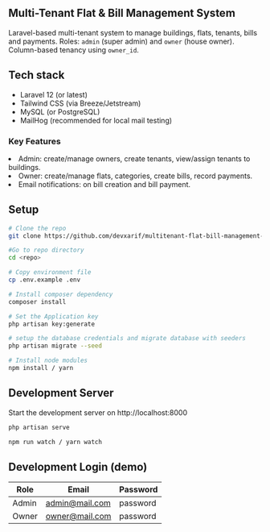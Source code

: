 ## Multi-Tenant Flat & Bill Management System
Laravel-based multi-tenant system to manage buildings, flats, tenants, bills and payments.
Roles: `admin` (super admin) and `owner` (house owner). Column-based tenancy using `owner_id`.

## Tech stack
- Laravel 12 (or latest)
- Tailwind CSS (via Breeze/Jetstream)
- MySQL (or PostgreSQL)
- MailHog (recommended for local mail testing)

### Key Features
<li>Admin: create/manage owners, create tenants, view/assign tenants to buildings.</li>
<li>Owner: create/manage flats, categories, create bills, record payments.</li>
<li>Email notifications: on bill creation and bill payment.</li>

## Setup
```bash
# Clone the repo
git clone https://github.com/devxarif/multitenant-flat-bill-management-system.git

#Go to repo directory
cd <repo>

# Copy environment file
cp .env.example .env

# Install composer dependency
composer install

# Set the Application key
php artisan key:generate

# setup the database credentials and migrate database with seeders
php artisan migrate --seed

# Install node modules 
npm install / yarn
```

## Development Server

Start the development server on http://localhost:8000

```bash
php artisan serve
```
```bash
npm run watch / yarn watch
```

## Development Login (demo)

| Role  | Email             | Password |
|-------|-------------------|----------|
| Admin | admin@mail.com    | password |
| Owner | owner@mail.com    | password |

